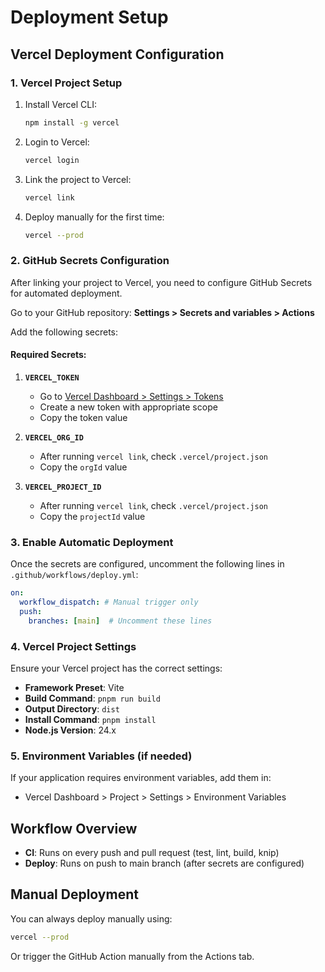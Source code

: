 # Deployment Setup

## Vercel Deployment Configuration

### 1. Vercel Project Setup

1. Install Vercel CLI:
   ```bash
   npm install -g vercel
   ```

2. Login to Vercel:
   ```bash
   vercel login
   ```

3. Link the project to Vercel:
   ```bash
   vercel link
   ```

4. Deploy manually for the first time:
   ```bash
   vercel --prod
   ```

### 2. GitHub Secrets Configuration

After linking your project to Vercel, you need to configure GitHub Secrets for automated deployment.

Go to your GitHub repository: **Settings > Secrets and variables > Actions**

Add the following secrets:

#### Required Secrets:

1. **`VERCEL_TOKEN`**
   - Go to [Vercel Dashboard > Settings > Tokens](https://vercel.com/account/tokens)
   - Create a new token with appropriate scope
   - Copy the token value

2. **`VERCEL_ORG_ID`**
   - After running `vercel link`, check `.vercel/project.json`
   - Copy the `orgId` value

3. **`VERCEL_PROJECT_ID`**
   - After running `vercel link`, check `.vercel/project.json`  
   - Copy the `projectId` value

### 3. Enable Automatic Deployment

Once the secrets are configured, uncomment the following lines in `.github/workflows/deploy.yml`:

```yaml
on:
  workflow_dispatch: # Manual trigger only
  push:
    branches: [main]  # Uncomment these lines
```

### 4. Vercel Project Settings

Ensure your Vercel project has the correct settings:

- **Framework Preset**: Vite
- **Build Command**: `pnpm run build`
- **Output Directory**: `dist`
- **Install Command**: `pnpm install`
- **Node.js Version**: 24.x

### 5. Environment Variables (if needed)

If your application requires environment variables, add them in:
- Vercel Dashboard > Project > Settings > Environment Variables

## Workflow Overview

- **CI**: Runs on every push and pull request (test, lint, build, knip)
- **Deploy**: Runs on push to main branch (after secrets are configured)

## Manual Deployment

You can always deploy manually using:
```bash
vercel --prod
```

Or trigger the GitHub Action manually from the Actions tab.